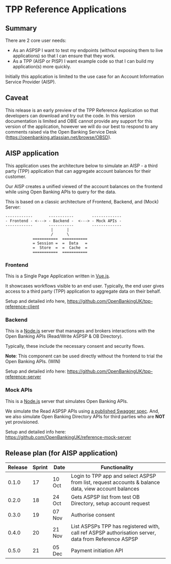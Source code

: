 # TPP Reference Applications

## Summary

There are 2 core user needs:

* As an ASPSP I want to test my endpoints (without exposing them to live applications) so that I can ensure that they work.
* As a TPP (AISP or PISP) I want example code so that I can build my application(s) more quickly.

Initially this application is limited to the use case for an Account Information Service Provider (AISP).

## Caveat

This release is an early preview of the TPP Reference Application so that developers can download and try out the code. In this version documentation is limited and OBIE cannot provide any support for this version of the application, however we will do our best to respond to any comments raised via the Open Banking Service Desk (https://openbanking.atlassian.net/browse/OBSD).

## AISP application

This application uses the architecture below to simulate an AISP - a third party (TPP) application that can aggregate account balances for their customer.

Our AISP creates a unified viewed of the account balances on the frontend while using Open Banking APIs to query for the data.

This is based on a classic architecture of Frontend, Backend, and (Mock) Server:

```
------------       -----------        -------------
- Frontend - <---> - Backend -  <---> - Mock APIs -
------------       -----------        -------------
                    |      |
                    /      \
            ===========  ===========
            = Session =  =  Data   =
            =  Store  =  =  Cache  =
            ===========  ===========
```

### Frontend

This is a Single Page Application written in [Vue.js](http://vuejs.org/).

It showcases workflows visible to an end user. Typically, the end user gives access to a third party (TPP) application to aggregate data on their behalf.

Setup and detailed info here, https://github.com/OpenBankingUK/tpp-reference-client

### Backend

This is a [Node.js](http://nodejs.org/) server that manages and brokers interactions with the Open Banking APIs (Read/Write ASPSP & OB Directory).

Typically, these include the necessary consent and security flows.

__Note__: This component can be used directly without the frontend to trial the Open Banking APIs. (WIN)

Setup and detailed info here: https://github.com/OpenBankingUK/tpp-reference-server

### Mock APIs

This is a [Node.js](http://nodejs.org/) server that simulates Open Banking APIs.

We simulate the Read ASPSP APIs using [a published Swagger spec](https://www.openbanking.org.uk/read-write-apis/account-transaction-api/v1-1-0/#swagger). And, we also simulate Open Banking Directory APIs for third parties who are __NOT__ yet provisioned.

Setup and detailed info here: https://github.com/OpenBankingUK/reference-mock-server

## Release plan (for AISP application)

| Release | Sprint | Date   | Functionality |
| ------- | ------ | ------ | --- |
| 0.1.0   | 17     | 10 Oct | Login to TPP app and select ASPSP from list, request accounts & balance data, view account balances |
| 0.2.0   | 18     | 24 Oct | Gets ASPSP list from test OB Directory, setup account request |
| 0.3.0   | 19     | 07 Nov | Authorise consent |
| 0.4.0   | 20     | 21 Nov | List ASPSPs TPP has registered with, call ref ASPSP authorisation server, data from Reference ASPSP |
| 0.5.0   | 21     | 05 Dec | Payment initiation API |
